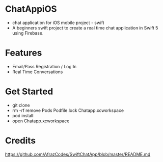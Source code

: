 # ChatAppiOS
- chat application for iOS mobile project - swift
- A beginners swift project to create a real time chat application in Swift 5 using Firebase.

# Features

- Email/Pass Registration / Log In
- Real Time Conversations

# Get Started

- git clone
- rm -rf remove Pods Podfile.lock Chatapp.xcworkspace
- pod install
- open Chatapp.xcworkspace

# Credits
https://github.com/AfrazCodes/SwiftChatApp/blob/master/README.md
